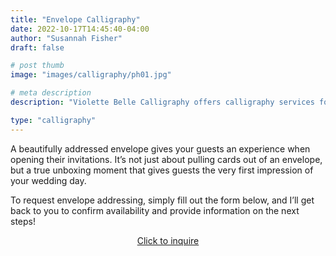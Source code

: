 ```yaml
---
title: "Envelope Calligraphy"
date: 2022-10-17T14:45:40-04:00
author: "Susannah Fisher"
draft: false

# post thumb
image: "images/calligraphy/ph01.jpg"

# meta description
description: "Violette Belle Calligraphy offers calligraphy services for personal stationery, weddings, and other life events."

type: "calligraphy"
---
```


A beautifully addressed envelope gives your guests an experience when opening their invitations. It’s not just about pulling cards out of an envelope, but a true unboxing moment that gives guests the very first impression of your wedding day.

To request envelope addressing, simply fill out the form below, and I’ll get back to you to confirm availability and provide information on the next steps!

<center><a href="/contact" class="btn btn-outline-primary">Click to inquire</a></center>
